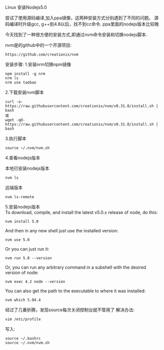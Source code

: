 Linux 安装Nodejs5.0

尝试了使用源码编译,加入ppa镜像，这两种安装方式分别遇到了不同的问题。
源码编译时升级gcc, g++到4.8以后，找不到cc命令.
ppa里面的nodejs版本比较晚

今天找到了一种很方便的安装方式,即通过nvm命令安装和切换nodejs脚本.

nvm是的github中的一个开源项目:   
   
    https://github.com/creationix/nvm

安装步骤:
1.安装nrm切换npm镜像   

    npm install -g nrm
    nrm ls
    nrm use taobao


2.下载安装nvm脚本   
       
    curl -o- https://raw.githubusercontent.com/creationix/nvm/v0.31.0/install.sh | bash
    或      
    wget -qO- https://raw.githubusercontent.com/creationix/nvm/v0.31.0/install.sh | bash
       
3.执行脚本   
   
    source ~/.nvm/nvm.sh   
    
4.查看nodejs版本   
    
本地已安装nodejs版本      

    nvm ls
    
远端版本   

    nvm ls-remote   

5.安装nodejs版本   
To download, compile, and install the latest v5.0.x release of node, do this:
   
    nvm install 5.0
     
And then in any new shell just use the installed version:

    nvm use 5.0
       
Or you can just run it:

    nvm run 5.0 --version
       
Or, you can run any arbitrary command in a subshell with the desired version of node:

    nvm exec 4.2 node --version
       
You can also get the path to the executable to where it was installed:

    nvm which 5.04.4


经过了几番折腾，发现source每次关闭控制台就不管用了
解决办法:    
    
    vim /etc/profile    
写入:    

    source ~/.bashrc       
    source ~/.nvm/nvm.sh       